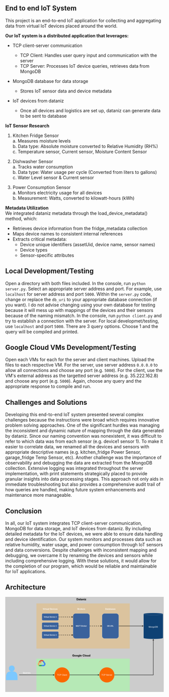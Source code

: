 ﻿## End to end IoT System

This project is an end-to-end IoT application for collecting and aggregating data from virtual IoT devices placed around the world.

**Our IoT system is a distributed application that leverages:**

-   TCP client-server communication

    -   TCP Client: Handles user query input and communication with the server
    -   TCP Server: Processes IoT device queries, retrieves data from MongoDB

-   MongoDB database for data storage
    -   Stores IoT sensor data and device metadata
-   IoT devices from dataniz
    -   Once all devices and logistics are set up, dataniz can generate data to be sent to database

**IoT Sensor Research**

1. Kitchen Fridge Sensor\
   a. Measures moisture levels\
   b. Data type: Absolute moisture converted to Relative Humidity (RH%)\
   c. Temperature sensor, Current sensor, Moisture Content Sensor

2. Dishwasher Sensor\
   a. Tracks water consumption\
   b. Data type: Water usage per cycle (Converted from liters to gallons)\
   c. Water Level sensor & Current sensor

3. Power Consumption Sensor\
   a. Monitors electricity usage for all devices\
   b. Measurement: Watts, converted to kilowatt-hours (kWh)

**Metadata Utilization**\
We integrated dataniz metadata through the load_device_metadata() method, which:

-   Retrieves device information from the fridge_metadata collection
-   Maps device names to consistent internal references
-   Extracts critical metadata:
    -   Device unique identifiers (assetUid, device name, sensor names)
    -   Device types
    -   Sensor-specific attributes

## Local Development/Testing

Open a directory with both files included. In the console, run `python server.py`. Select an appropriate server address and port. For example, use `localhost` for server address and port `5000`. Within the `server.py` code, change or replace the `db_uri` to your appropriate database connection (if you want). I do not advise changing using your own database for testing because it will mess up with mappings of the devices and their sensors because of the naming mismatch. In the console, run `python client.py` and try to establish a connection with the server. For local developmet/testing, use `localhost` and port `5000`. There are 3 query options. Choose 1 and the query will be compiled and printed.

## Google Cloud VMs Development/Testing

Open each VMs for each for the server and client machines. Upload the files to each respective VM. For the server, use server address `0.0.0.0` to allow all connections and choose any port (e.g. `5000`). For the client, use the VM's external address as the targetted server address (e.g. 35.222.162.8) and choose any port (e.g. `5000`). Again, choose any query and the appropriate response to compile and run.

## Challenges and Solutions

Developing this end-to-end IoT system presented several complex challenges because the instructions were broad which requires innovative problem solving approaches. One of the significant hurdles was managing the inconsistent and dynamic nature of mapping through the data generated by dataniz. Since our naming convention was nonexistent, it was difficult to refer to which data was from each sensor (e.g. device1 sensor 1). To make it easier to correlate data, we renamed all the devices and sensors with appropriate descriptive names (e.g. kitchen_fridge Power Sensor, garage_fridge Temp Sensor, etc). Another challenge was the importance of observability and debugging the data are extracted from the MongoDB collection. Extensive logging was integrated throughout the server implementation, with print statements strategically placed to provide granular insights into data processing stages. This approach not only aids in immediate troubleshooting but also provides a comprehensive audit trail of how queries are handled, making future system enhancements and maintenance more manageable.

## Conclusion

In all, our IoT system integrates TCP client-server communication, MongoDB for data storage, and IoT devices from dataniz. By including detailed metadata for the IoT devices, we were able to ensure data handling and device identification. Our system monitors and processes data such as relative humidity, water usage, and power consumption through IoT sensors and data conversions. Despite challenges with inconsistent mapping and debugging, we overcame it by renaming the devices and sensors while including comprehensive logging. With these solutions, it would allow for the completion of our program, which would be reliable and maintainable for IoT applications.

## Architecture

![IoT System Architecture](https://github.com/kietn20/End-to-End-IoT-System/blob/main/diagram.png)
